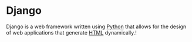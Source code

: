 # Django

Django is a web framework written using [Python](/wiki/Python) that allows for the design of web applications that generate [HTML](/wiki/HTML) dynamically.!